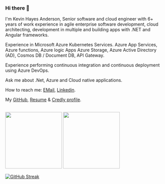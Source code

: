 ### Hi there 👋

<p class="lead lead fs-4">I'm Kevin Hayes Anderson, Senior software and cloud engineer with 6+ years of work
                experience in agile enterprise software
                development, cloud architecting, development in multiple and building apps with .NET and Angular
                frameworks.</p>
            <p class="lead lead fs-4">Experience
                in Microsoft Azure Kubernetes Services. Azure App Services, Azure functions, Azure logic Apps Azure
                Storage, Azure
                Active Directory (AD), Cosmos DB / Document DB, API Gateway.</p>
            <p class="lead lead fs-4">Experience performing continuous
                integration and continuous
                deployment using Azure DevOps.</p>
            <p class="lead lead fs-4">Ask me about .Net, Azure and Cloud native applications.</p>
            <p class="lead lead fs-4">How to reach me: <a href="mailto:kevinhayesanderson@gmail.com">EMail</a>,
                <a href="https://www.linkedin.com/in/kevinhayesanderson/" target="_blank">Linkedin</a>.
            </p>
            <p class="lead fs-4">My <a href="https://github.com/kevinhayesanderson" target="_blank">GitHub</a>, <a
                    href="Resume.pdf" target="_blank">Resume</a> & <a
                    href="https://www.credly.com/users/kevin-hayes-anderson" target="_blank">Credly profile</a>.</p>


  <br />
  <img height="180em" src="https://github-readme-stats.vercel.app/api?username=kevinhayesanderson&show_icons=true&hide_border=true&&count_private=true&include_all_commits=true&theme=radical" />
  <img height="180em" src="https://github-readme-stats.vercel.app/api/top-langs/?username=kevinhayesanderson&show_icons=true&hide_border=true&layout=compact&theme=radical"/>
  <br />

[![GitHub Streak](https://github-readme-streak-stats.herokuapp.com?user=kevinhayesanderson&theme=radical&date_format=j%20M%5B%20Y%5D)](https://git.io/streak-stats)
